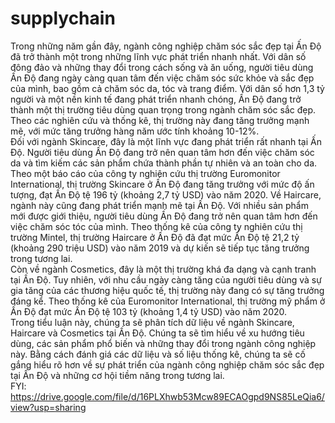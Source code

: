 # supplychain
Trong những năm gần đây, ngành công nghiệp chăm sóc sắc đẹp tại Ấn Độ đã trở
thành một trong những lĩnh vực phát triển nhanh nhất. Với dân số đông đảo và những thay
đổi trong cách sống và ăn uống, người tiêu dùng Ấn Độ đang ngày càng quan tâm đến việc
chăm sóc sức khỏe và sắc đẹp của mình, bao gồm cả chăm sóc da, tóc và trang điểm. Với
dân số hơn 1,3 tỷ người và một nền kinh tế đang phát triển nhanh chóng, Ấn Độ đang trở
thành một thị trường tiêu dùng quan trọng trong ngành chăm sóc sắc đẹp. Theo các nghiên
cứu và thống kê, thị trường này đang tăng trưởng mạnh mẽ, với mức tăng trưởng hàng năm
ước tính khoảng 10-12%.<br>
Đối với ngành Skincare, đây là một lĩnh vực đang phát triển rất nhanh tại Ấn Độ.
Người tiêu dùng Ấn Độ đang trở nên quan tâm hơn đến việc chăm sóc da và tìm kiếm các
sản phẩm chứa thành phần tự nhiên và an toàn cho da. Theo một báo cáo của công ty nghiên
cứu thị trường Euromonitor International, thị trường Skincare ở Ấn Độ đang tăng trưởng
với mức độ ấn tượng, đạt Ấn Độ tệ 196 tỷ (khoảng 2,7 tỷ USD) vào năm 2020.
Về Haircare, ngành này cũng đang phát triển mạnh mẽ tại Ấn Độ. Với nhiều sản phẩm
mới được giới thiệu, người tiêu dùng Ấn Độ đang trở nên quan tâm hơn đến việc chăm sóc
tóc của mình. Theo thống kê của công ty nghiên cứu thị trường Mintel, thị trường Haircare
ở Ấn Độ đã đạt mức Ấn Độ tệ 21,2 tỷ (khoảng 290 triệu USD) vào năm 2019 và dự kiến
sẽ tiếp tục tăng trưởng trong tương lai.<br>
Còn về ngành Cosmetics, đây là một thị trường khá đa dạng và cạnh tranh tại Ấn Độ.
Tuy nhiên, với nhu cầu ngày càng tăng của người tiêu dùng và sự gia tăng của các thương
hiệu quốc tế, thị trường này đang có sự tăng trưởng đáng kể. Theo thống kê của
Euromonitor International, thị trường mỹ phẩm ở Ấn Độ đạt mức Ấn Độ tệ 103 tỷ (khoảng
1,4 tỷ USD) vào năm 2020. <br>
Trong tiểu luận này, chúng ta sẽ phân tích dữ liệu về ngành Skincare, Haircare và
Cosmetics tại Ấn Độ. Chúng ta sẽ tìm hiểu về xu hướng tiêu dùng, các sản phẩm phổ biến
và những thay đổi trong ngành công nghiệp này. Bằng cách đánh giá các dữ liệu và số liệu
thống kê, chúng ta sẽ cố gắng hiểu rõ hơn về sự phát triển của ngành công nghiệp chăm
sóc sắc đẹp tại Ấn Độ và những cơ hội tiềm năng trong tương lai. <br>
FYI: https://drive.google.com/file/d/16PLXhwb53Mcw89ECAOgpd9NS85LeQia6/view?usp=sharing
